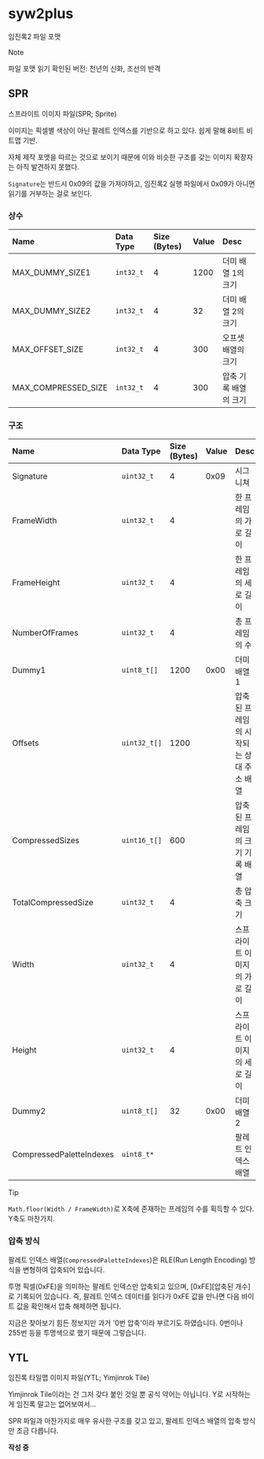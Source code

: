 # syw2plus
임진록2 파일 포맷

> [!NOTE]
> 파일 포맷 읽기 확인된 버전: 천년의 신화, 조선의 반격

## SPR

스프라이트 이미지 파일(SPR; Sprite)

이미지는 픽셀별 색상이 아닌 팔레트 인덱스를 기반으로 하고 있다. 쉽게 말해 8비트 비트맵 기반.

자체 제작 포맷을 따르는 것으로 보이기 때문에 이와 비슷한 구조를 갖는 이미지 확장자는 아직 발견하지 못했다.

`Signature`는 반드시 0x09의 값을 가져야하고, 임진록2 실행 파일에서 0x09가 아니면 읽기를 거부하는 걸로 보인다.

### 상수
|Name|Data Type|Size (Bytes)|Value|Desc|
|:-----|:-----|:-----|:-----|:-----|
|MAX_DUMMY_SIZE1|`int32_t`|4|1200|더미 배열 1의 크기|
|MAX_DUMMY_SIZE2|`int32_t`|4|32|더미 배열 2의 크기|
|MAX_OFFSET_SIZE|`int32_t`|4|300|오프셋 배열의 크기|
|MAX_COMPRESSED_SIZE|`int32_t`|4|300|압축 기록 배열의 크기|

### 구조
|Name|Data Type|Size (Bytes)|Value|Desc|
|:-----|:-----|:-----|:-----|:-----|
|Signature|`uint32_t`|4|0x09|시그니쳐|
|FrameWidth|`uint32_t`|4||한 프레임의 가로 길이|
|FrameHeight|`uint32_t`|4||한 프레임의 세로 길이|
|NumberOfFrames|`uint32_t`|4||총 프레임의 수|
|Dummy1|`uint8_t[]`|1200|0x00|더미 배열 1|
|Offsets|`uint32_t[]`|1200||압축된 프레임의 시작되는 상대 주소 배열|
|CompressedSizes|`uint16_t[]`|600||압축된 프레임의 크기 기록 배열|
|TotalCompressedSize|`uint32_t`|4||총 압축 크기|
|Width|`uint32_t`|4||스프라이트 이미지의 가로 길이|
|Height|`uint32_t`|4||스프라이트 이미지의 세로 길이|
|Dummy2|`uint8_t[]`|32|0x00|더미 배열 2|
|CompressedPaletteIndexes|`uint8_t*`|||팔레트 인덱스 배열|

> [!TIP]
> `Math.floor(Width / FrameWidth)`로 X축에 존재하는 프레임의 수를 획득할 수 있다. Y축도 마찬가지.

### 압축 방식

팔레트 인덱스 배열(`CompressedPaletteIndexes`)은 RLE(Run Length Encoding) 방식을 변형하여 압축되어 있습니다.

투명 픽셀(0xFE)을 의미하는 팔레트 인덱스만 압축되고 있으며, [0xFE][압축된 개수]로 기록되어 있습니다. 즉, 팔레트 인덱스 데이터를 읽다가 0xFE 값을 만나면 다음 바이트 값을 확인해서 압축 해제하면 됩니다.

지금은 찾아보기 힘든 정보지만 과거 '0번 압축'이라 부르기도 하였습니다. 0번이나 255번 등을 투명색으로 했기 때문에 그렇습니다.

## YTL

임진록 타일맵 이미지 파일(YTL; Yimjinrok Tile)

Yimjinrok Tile이라는 건 그저 갖다 붙인 것일 뿐 공식 약어는 아닙니다. Y로 시작하는 게 임진록 말고는 없어보여서...

SPR 파일과 마찬가지로 매우 유사한 구조를 갖고 있고, 팔레트 인덱스 배열의 압축 방식만 조금 다릅니다.

**작성 중**
